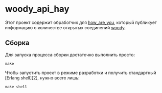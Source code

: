 # woody_api_hay

Этот проект содержит обработчик для [how_are_you](https://github.com/rbkmoney/how_are_you), который публикует информацию о количестве открытых соединений [woody](https://github.com/rbkmoney/woody_erlang).

## Сборка

Для запуска процесса сборки достаточно выполнить просто:

    make

Чтобы запустить проект в режиме разработки и получить стандартный [Erlang shell][2], нужно всего лишь:

    make shell

